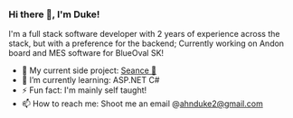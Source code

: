 ### Hi there 👋, I'm Duke!
I'm a full stack software developer with 2 years of experience across the stack, but with a preference for the backend; Currently working on Andon board and MES software for BlueOval SK!
- 🔭 My current side project: [Seance 👻](https://github.com/AhnDuke/Seance)
- 🌱 I’m currently learning: ASP.NET C#
- ⚡ Fun fact: I'm mainly self taught!
- 📫 How to reach me: Shoot me an email @[ahnduke2@gmail.com](https://ahnduke@gmail.com)
